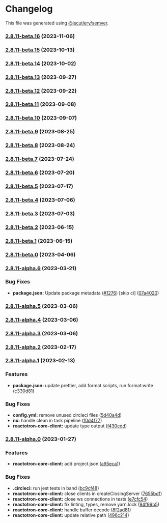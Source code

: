 # Changelog

This file was generated using [@jscutlery/semver](https://github.com/jscutlery/semver).

### [2.8.11-beta.16](https://github.com/infinitered/reactotron/compare/reactotron-core-client@2.8.11-beta.15...reactotron-core-client@2.8.11-beta.16) (2023-11-06)

### [2.8.11-beta.15](https://github.com/infinitered/reactotron/compare/reactotron-core-client@2.8.11-beta.14...reactotron-core-client@2.8.11-beta.15) (2023-10-13)

### [2.8.11-beta.14](https://github.com/infinitered/reactotron/compare/reactotron-core-client@2.8.11-beta.13...reactotron-core-client@2.8.11-beta.14) (2023-10-02)

### [2.8.11-beta.13](https://github.com/infinitered/reactotron/compare/reactotron-core-client@2.8.11-beta.12...reactotron-core-client@2.8.11-beta.13) (2023-09-27)

### [2.8.11-beta.12](https://github.com/infinitered/reactotron/compare/reactotron-core-client@2.8.11-beta.11...reactotron-core-client@2.8.11-beta.12) (2023-09-22)

### [2.8.11-beta.11](https://github.com/infinitered/reactotron/compare/reactotron-core-client@2.8.11-beta.10...reactotron-core-client@2.8.11-beta.11) (2023-09-08)

### [2.8.11-beta.10](https://github.com/infinitered/reactotron/compare/reactotron-core-client@2.8.11-beta.9...reactotron-core-client@2.8.11-beta.10) (2023-09-07)

### [2.8.11-beta.9](https://github.com/infinitered/reactotron/compare/reactotron-core-client@2.8.11-beta.8...reactotron-core-client@2.8.11-beta.9) (2023-08-25)

### [2.8.11-beta.8](https://github.com/infinitered/reactotron/compare/reactotron-core-client@2.8.11-beta.7...reactotron-core-client@2.8.11-beta.8) (2023-08-24)

### [2.8.11-beta.7](https://github.com/infinitered/reactotron/compare/reactotron-core-client@2.8.11-beta.6...reactotron-core-client@2.8.11-beta.7) (2023-07-24)

### [2.8.11-beta.6](https://github.com/infinitered/reactotron/compare/reactotron-core-client@2.8.11-beta.5...reactotron-core-client@2.8.11-beta.6) (2023-07-20)

### [2.8.11-beta.5](https://github.com/infinitered/reactotron/compare/reactotron-core-client@2.8.11-beta.4...reactotron-core-client@2.8.11-beta.5) (2023-07-17)

### [2.8.11-beta.4](https://github.com/infinitered/reactotron/compare/reactotron-core-client@2.8.11-beta.3...reactotron-core-client@2.8.11-beta.4) (2023-07-06)

### [2.8.11-beta.3](https://github.com/infinitered/reactotron/compare/reactotron-core-client@2.8.11-beta.2...reactotron-core-client@2.8.11-beta.3) (2023-07-03)

### [2.8.11-beta.2](https://github.com/infinitered/reactotron/compare/reactotron-core-client@2.8.11-beta.1...reactotron-core-client@2.8.11-beta.2) (2023-06-15)

### [2.8.11-beta.1](https://github.com/infinitered/reactotron/compare/reactotron-core-client@2.8.11-beta.0...reactotron-core-client@2.8.11-beta.1) (2023-06-15)

### [2.8.11-beta.0](https://github.com/infinitered/reactotron/compare/reactotron-core-client@2.8.11-alpha.6...reactotron-core-client@2.8.11-beta.0) (2023-04-06)

### [2.8.11-alpha.6](https://github.com/infinitered/reactotron/compare/reactotron-core-client@2.8.11-alpha.5...reactotron-core-client@2.8.11-alpha.6) (2023-03-21)


### Bug Fixes

* **package.json:** Update package metadata ([#1276](https://github.com/infinitered/reactotron/issues/1276)) [skip ci] ([07a4020](https://github.com/infinitered/reactotron/commit/07a4020bf528de100a9191bd92a92d835d5ccaa7))

### [2.8.11-alpha.5](https://github.com/infinitered/reactotron/compare/reactotron-core-client@2.8.11-alpha.4...reactotron-core-client@2.8.11-alpha.5) (2023-03-06)

### [2.8.11-alpha.4](https://github.com/infinitered/reactotron/compare/reactotron-core-client@2.8.11-alpha.3...reactotron-core-client@2.8.11-alpha.4) (2023-03-06)

### [2.8.11-alpha.3](https://github.com/infinitered/reactotron/compare/reactotron-core-client@2.8.11-alpha.2...reactotron-core-client@2.8.11-alpha.3) (2023-03-06)

### [2.8.11-alpha.2](https://github.com/infinitered/reactotron/compare/reactotron-core-client@2.8.11-alpha.1...reactotron-core-client@2.8.11-alpha.2) (2023-02-17)

### [2.8.11-alpha.1](https://github.com/infinitered/reactotron/compare/reactotron-core-client@2.8.11-alpha.0...reactotron-core-client@2.8.11-alpha.1) (2023-02-13)


### Features

* **package.json:** update prettier, add format scripts, run format:write ([c330d81](https://github.com/infinitered/reactotron/commit/c330d81426c3f6f371a29a8a00ba9d1d6ce2d97a))


### Bug Fixes

* **config.yml:** remove unused circleci files ([5d40a4d](https://github.com/infinitered/reactotron/commit/5d40a4ddba0b5ac8759216152000f54158d32669))
* **nx:** handle clean in task pipeline ([f0d4f77](https://github.com/infinitered/reactotron/commit/f0d4f77c6e4e903836f2b32bd5234f7b611028d1))
* **reactotron-core-client:** update type output ([f430cdd](https://github.com/infinitered/reactotron/commit/f430cdda70deb3bc02a767c91da39a014b18c631))

### [2.8.11-alpha.0](https://github.com/infinitered/reactotron/compare/reactotron-core-client@2.8.10...reactotron-core-client@2.8.11-alpha.0) (2023-01-27)


### Features

* **reactotron-core-client:** add project.json ([a95eca1](https://github.com/infinitered/reactotron/commit/a95eca18228f4ceebb740fe60b335760db6bb66a))


### Bug Fixes

* **.circleci:** run jest tests in band ([bc9cf48](https://github.com/infinitered/reactotron/commit/bc9cf4806f9eb5dbe6eba3a7dfe918f67cd958f3))
* **reactotron-core-client:** close clients in createClosingServer ([7655bdf](https://github.com/infinitered/reactotron/commit/7655bdffb7493ac8acf908dd7bb339607ff20990))
* **reactotron-core-client:** close ws connections in tests ([e7cfc54](https://github.com/infinitered/reactotron/commit/e7cfc54d831fd99b5d9d46bc19bf7ea41c733e4b))
* **reactotron-core-client:** fix linting, types, remove yarn.lock ([94f99b5](https://github.com/infinitered/reactotron/commit/94f99b54b5073f822681baa53e7ba44cb1ac89f0))
* **reactotron-core-client:** handle buffer decode ([8f2ad81](https://github.com/infinitered/reactotron/commit/8f2ad81b1b2405d3762bea15682991f7007b93bd))
* **reactotron-core-client:** update relative path ([496c214](https://github.com/infinitered/reactotron/commit/496c2140bfd3127f536e7673a88006736a53c402))
